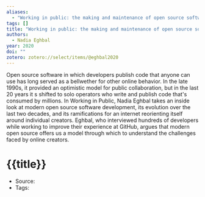 ```yaml
---
aliases:
  - "Working in public: the making and maintenance of open source software"
tags: []
title: "Working in public: the making and maintenance of open source software"
authors:
  - Nadia Eghbal
year: 2020
doi: ""
zotero: zotero://select/items/@eghbal2020
---
```

<!-- START_ABSTRACT -->
Open source software in which developers publish code that anyone can use has long served as a bellwether for other online behavior. In the late 1990s, it provided an optimistic model for public collaboration, but in the last 20 years it s shifted to solo operators who write and publish code that's consumed by millions.  In Working in Public, Nadia Eghbal takes an inside look at modern open source software development, its evolution over the last two decades, and its ramifications for an internet reorienting itself around individual creators. Eghbal, who interviewed hundreds of developers while working to improve their experience at GitHub, argues that modern open source offers us a model through which to understand the challenges faced by online creators.
<!-- END_ABSTRACT -->

<!-- START_TEMPLATE -->
# {{title}}

- Source:
- Tags: 
<!-- END_TEMPLATE -->